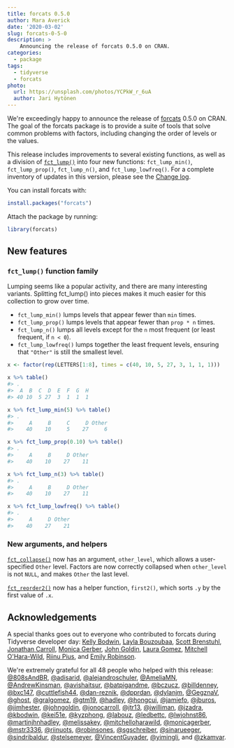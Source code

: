 ```yaml
---
title: forcats 0.5.0
author: Mara Averick
date: '2020-03-02'
slug: forcats-0-5-0
description: >
    Announcing the release of forcats 0.5.0 on CRAN. 
categories:
  - package
tags:
  - tidyverse
  - forcats
photo:
  url: https://unsplash.com/photos/YCPkW_r_6uA
  author: Jari Hytönen
---
```




We're exceedingly happy to announce the release of [forcats](https://forcats.tidyverse.org/) 0.5.0 on CRAN.
The goal of the forcats package is to provide a suite of tools that solve common problems with factors, including changing the order of levels or the values.

This release includes improvements to several existing functions, as well as a division of [`fct_lump()`](https://forcats.tidyverse.org/reference/fct_lump.html) into four new functions: `fct_lump_min()`, `fct_lump_prop()`, `fct_lump_n()`, and `fct_lump_lowfreq()`. For a complete inventory of updates in this version, please see the [Change log](https://forcats.tidyverse.org/dev/news/index.html).

You can install forcats with:


```r
install.packages("forcats")
```

Attach the package by running:


```r
library(forcats)
```

## New features

### `fct_lump()` function family

Lumping seems like a popular activity, and there are many interesting variants. Splitting fct_lump() into pieces makes it much easier for this collection to grow over time.

  * `fct_lump_min()` lumps levels that appear fewer than `min` times.  
  * `fct_lump_prop()` lumps levels that appear fewer than `prop * n` times.  
  * `fct_lump_n()` lumps all levels except for the `n` most frequent (or least frequent, if `n < 0`).  
  * `fct_lump_lowfreq()` lumps together the least frequent levels, ensuring that `"Other"` is still the smallest level.  
  



```r
x <- factor(rep(LETTERS[1:8], times = c(40, 10, 5, 27, 3, 1, 1, 1)))

x %>% table()
#> .
#>  A  B  C  D  E  F  G  H 
#> 40 10  5 27  3  1  1  1

x %>% fct_lump_min(5) %>% table()
#> .
#>     A     B     C     D Other 
#>    40    10     5    27     6

x %>% fct_lump_prop(0.10) %>% table()
#> .
#>     A     B     D Other 
#>    40    10    27    11

x %>% fct_lump_n(3) %>% table()
#> .
#>     A     B     D Other 
#>    40    10    27    11

x %>% fct_lump_lowfreq() %>% table()
#> .
#>     A     D Other 
#>    40    27    21
```

### New arguments, and helpers

[`fct_collapse()`](https://forcats.tidyverse.org/reference/fct_collapse.html) now has an argument, `other_level`, which allows a user-specified `Other` level. Factors are now correctly collapsed when `other_level` is not `NULL`, and makes `Other` the last level.

[`fct_reorder2()`](https://forcats.tidyverse.org/reference/fct_reorder.html) now has a helper function, `first2()`, which sorts `.y` by the first value of `.x`. 

## Acknowledgements

A special thanks goes out to everyone who contributed to forcats during Tidyverse developer day: [Kelly Bodwin](https://github.com/kbodwin), [Layla Bouzoubaa](https://github.com/labouz), [Scott Brenstuhl](https://github.com/808sAndBR), [Jonathan Carroll](https://github.com/jonocarroll), [Monica Gerber](https://github.com/monicagerber), [John Goldin](https://github.com/johngoldin), [Laura Gomez](https://github.com/gralgomez), [Mitchell O'Hara-Wild](https://github.com/mitchelloharawild), [Riinu Pius](https://github.com/riinuots), and [Emily Robinson](https://github.com/robinsones). 

We're extremely grateful for all 48 people who helped with this release:
 [&#x0040;808sAndBR](https://github.com/808sAndBR), [&#x0040;adisarid](https://github.com/adisarid), [&#x0040;alejandroschuler](https://github.com/alejandroschuler), [&#x0040;AmeliaMN](https://github.com/AmeliaMN), [&#x0040;AndrewKinsman](https://github.com/AndrewKinsman), [&#x0040;avishaitsur](https://github.com/avishaitsur), [&#x0040;batpigandme](https://github.com/batpigandme), [&#x0040;bczucz](https://github.com/bczucz), [&#x0040;billdenney](https://github.com/billdenney), [&#x0040;bxc147](https://github.com/bxc147), [&#x0040;cuttlefish44](https://github.com/cuttlefish44), [&#x0040;dan-reznik](https://github.com/dan-reznik), [&#x0040;dpprdan](https://github.com/dpprdan), [&#x0040;dylanjm](https://github.com/dylanjm), [&#x0040;GegznaV](https://github.com/GegznaV), [&#x0040;ghost](https://github.com/ghost), [&#x0040;gralgomez](https://github.com/gralgomez), [&#x0040;gtm19](https://github.com/gtm19), [&#x0040;hadley](https://github.com/hadley), [&#x0040;hongcui](https://github.com/hongcui), [&#x0040;jamiefo](https://github.com/jamiefo), [&#x0040;jburos](https://github.com/jburos), [&#x0040;jimhester](https://github.com/jimhester), [&#x0040;johngoldin](https://github.com/johngoldin), [&#x0040;jonocarroll](https://github.com/jonocarroll), [&#x0040;jtr13](https://github.com/jtr13), [&#x0040;jwilliman](https://github.com/jwilliman), [&#x0040;jzadra](https://github.com/jzadra), [&#x0040;kbodwin](https://github.com/kbodwin), [&#x0040;kei51e](https://github.com/kei51e), [&#x0040;kyzphong](https://github.com/kyzphong), [&#x0040;labouz](https://github.com/labouz), [&#x0040;ledbettc](https://github.com/ledbettc), [&#x0040;lwjohnst86](https://github.com/lwjohnst86), [&#x0040;martinjhnhadley](https://github.com/martinjhnhadley), [&#x0040;melissakey](https://github.com/melissakey), [&#x0040;mitchelloharawild](https://github.com/mitchelloharawild), [&#x0040;monicagerber](https://github.com/monicagerber), [&#x0040;mstr3336](https://github.com/mstr3336), [&#x0040;riinuots](https://github.com/riinuots), [&#x0040;robinsones](https://github.com/robinsones), [&#x0040;sgschreiber](https://github.com/sgschreiber), [&#x0040;sinarueeger](https://github.com/sinarueeger), [&#x0040;sindribaldur](https://github.com/sindribaldur), [&#x0040;stelsemeyer](https://github.com/stelsemeyer), [&#x0040;VincentGuyader](https://github.com/VincentGuyader), [&#x0040;yimingli](https://github.com/yimingli), and [&#x0040;zkamvar](https://github.com/zkamvar).
